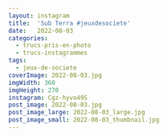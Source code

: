 ```yaml
---
layout: instagram
title:  'Sub Terra #jeuxdesociete'
date:   2022-08-03
categories: 
  - trucs-pris-en-photo
  - trucs-instagrammes
tags:
  - jeux-de-societe
coverImage: 2022-08-03.jpg
imgWidth: 360
imgHeight: 270
instagram: Cgz-hyvo49S
post_image: 2022-08-03.jpg
post_image_large: 2022-08-03_large.jpg
post_image_small: 2022-08-03_thumbnail.jpg
---
```



